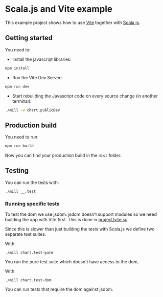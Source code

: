 # Scala.js and Vite example

This example project shows how to use [Vite](https://vitejs.dev) together
with [Scala.js](https://scala-js.org).

## Getting started

You need to:

- Install the javascript libraries:

```bash
npm install
```

- Run the Vite Dev Server:

```bash
npm run dev
```

- Start rebuilding the Javascript code on every source change  (in another terminal):

```bash
./mill -w chart.publicDev
```

## Production build

You need to run:

```bash
npm run build
```

Now you can find your production build in the `dist` folder.

## Testing

You can run the tests with:

```
./mill __.test
```

### Running specific tests

To test the dom we use jsdom. jsdom doesn't support modules so we need
building the app with Vite first. This is done in [project/vite.sc](./project/vite.sc)

Since this is slower than just building the tests with Scala.js we define two
separate test suites.

With:

```
./mill chart.test-pure
```

You run the pure test suite which doesn't have access to the dom,

With:

```
./mill chart.test-dom
```

You can run tests that require the dom against jsdom.
